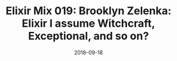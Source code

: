 ---
layout: page
title: "Elixir Mix 019: Brooklyn Zelenka: Elixir I assume Witchcraft, Exceptional, and so on?"
date: 2018-09-18
category: Podcast
link: "https://devchat.tv/elixir-mix/emx-019-brooklyn-zelenka-elixir-i-assume-witchcraft-exceptional-and-so-on/"
description: "In this episode of Elixir Mix, the panel talks to Brooklyn Zelenka who lives in Vancouver, Canada. Listen to the panel and the guest talk about various topics."
---
